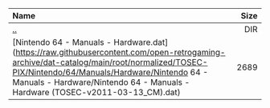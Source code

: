 |Name|Size|
|:---|---:|
|[..](../index.html)|DIR|
|[Nintendo 64 - Manuals - Hardware.dat](https://raw.githubusercontent.com/open-retrogaming-archive/dat-catalog/main/root/normalized/TOSEC-PIX/Nintendo/64/Manuals/Hardware/Nintendo 64 - Manuals - Hardware/Nintendo 64 - Manuals - Hardware (TOSEC-v2011-03-13_CM).dat)|2689|
